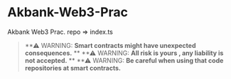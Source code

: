 # Akbank-Web3-Prac
Akbank Web3 Prac. repo =>
index.ts


> **⚠ WARNING: **Smart contracts might have unexpected consequences.** ** 
> **⚠ WARNING:  **All risk is yours , any liability is not accepted.** **
> **⚠ WARNING: **Be careful when using  that code repositories at smart contracts.**
